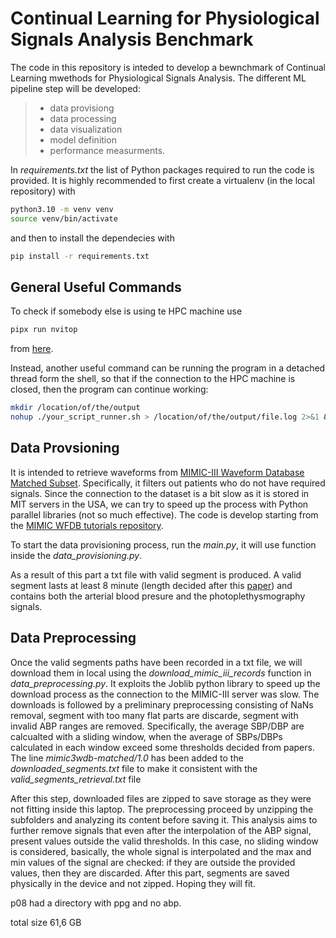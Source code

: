 # Continual Learning for Physiological Signals Analysis Benchmark

The code in this repository is inteded to develop a bewnchmark of Continual Learning mwethods for Physiological Signals Analysis.
The different ML pipeline step will be developed:

>- data provisiong
>- data processing
>- data visualization
>- model definition
>- performance measurments.

In *requirements.txt* the list of Python packages required to run the code is provided.
It is highly recommended to first create a virtualenv (in the local repository) with

```bash
python3.10 -m venv venv
source venv/bin/activate
```

and then to install the dependecies with

```bash
pip install -r requirements.txt
```

## General Useful Commands

To check if somebody else is using te HPC machine use

```bash
pipx run nvitop
```

from [here](https://github.com/XuehaiPan/nvitop).

Instead, another useful command can be running the program in a detached thread form the shell, so that if the connection to the HPC machine is closed, then the program can continue working:

```bash
mkdir /location/of/the/output
nohup ./your_script_runner.sh > /location/of/the/output/file.log 2>&1 &
```

## Data Provsioning

It is intended to retrieve waveforms from [MIMIC-III Waveform Database Matched Subset](https://physionet.org/content/mimic3wdb-matched/1.0/).
Specifically, it filters out patients who do not have required signals.
Since the connection to the dataset is a bit slow as it is stored in MIT servers in the USA, we can try to speed up the process with Python parallel libraries (not so much effective).
The code is develop starting from the [MIMIC WFDB tutorials repository](https://github.com/wfdb/mimic_wfdb_tutorials/tree/main).

To start the data provisioning process, run the *main.py*, it will use function inside the *data_provisioning.py*.

As a result of this part a txt file with valid segment is produced. A valid segment lasts at least 8 minute (length decided after this [paper](https://ieeexplore.ieee.org/document/9082808)) and contains both the arterial blood presure and the photoplethysmography signals.

## Data Preprocessing

Once the valid segments paths have been recorded in a txt file, we will download them in local using the *download_mimic_iii_records* function in *data_preprocessing.py*.
It exploits the Joblib python library to speed up the download process as the connection to the MIMIC-III server was slow. 
The downloads is followed by a preliminary preprocessing consisting of NaNs removal, segment with too many flat parts are discarde, segment with invalid ABP ranges are removed. Specifically, the average SBP/DBP are calcualted with a sliding window, when the average of SBPs/DBPs calculated in each window exceed some thresholds decided from papers. The line *mimic3wdb-matched/1.0* has been added to the *downloaded_segments.txt* file to make it consistent with the *valid_segments_retrieval.txt* file

After this step, downloaded files are zipped to save storage as they were not fitting inside this laptop.
The preprocessing proceed by unzipping the subfolders and analyzing its content before saving it.
This analysis aims to further remove signals that even after the interpolation of the ABP signal, present values outside the valid thresholds. In this case, no sliding window is considered, basically, the whole signal is interpolated and the max and min values of the signal are checked: if they are outside the provided values, then they are discarded. After this part, segments are saved physically in the device and not zipped. Hoping they will fit.

p08 had a directory with ppg and no abp.

total size 61,6 GB